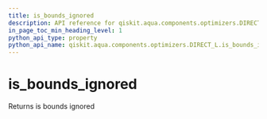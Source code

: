 ```yaml
---
title: is_bounds_ignored
description: API reference for qiskit.aqua.components.optimizers.DIRECT_L.is_bounds_ignored
in_page_toc_min_heading_level: 1
python_api_type: property
python_api_name: qiskit.aqua.components.optimizers.DIRECT_L.is_bounds_ignored
---
```


# is\_bounds\_ignored

Returns is bounds ignored

